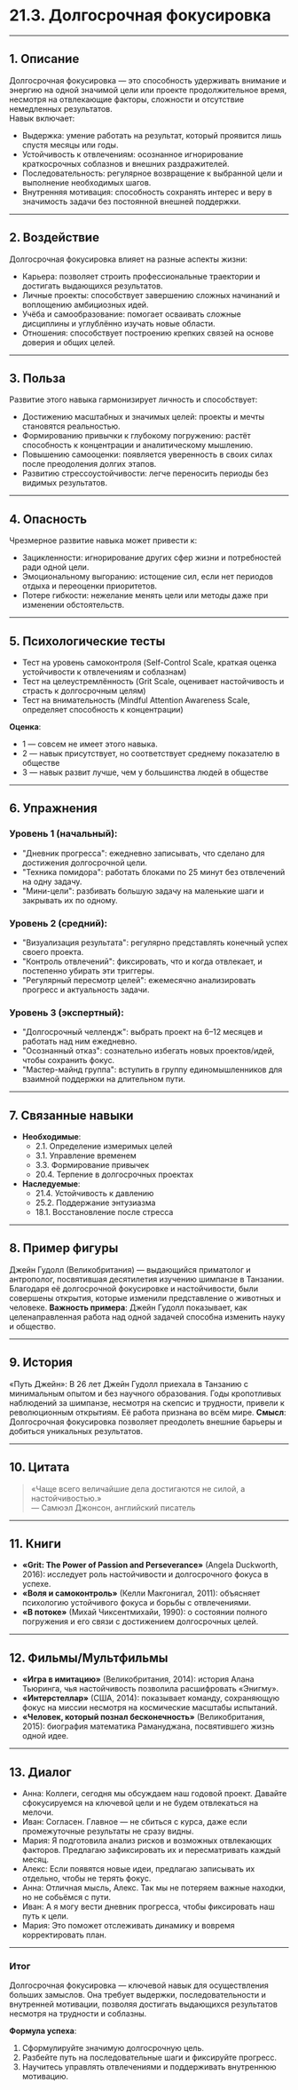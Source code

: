 # 21.3. Долгосрочная фокусировка

---

## 1. Описание
Долгосрочная фокусировка — это способность удерживать внимание и энергию на одной значимой цели или проекте продолжительное время, несмотря на отвлекающие факторы, сложности и отсутствие немедленных результатов.  
Навык включает:
- Выдержка: умение работать на результат, который проявится лишь спустя месяцы или годы.
- Устойчивость к отвлечениям: осознанное игнорирование краткосрочных соблазнов и внешних раздражителей.
- Последовательность: регулярное возвращение к выбранной цели и выполнение необходимых шагов.
- Внутренняя мотивация: способность сохранять интерес и веру в значимость задачи без постоянной внешней поддержки.

---

## 2. Воздействие
Долгосрочная фокусировка влияет на разные аспекты жизни:
- Карьера: позволяет строить профессиональные траектории и достигать выдающихся результатов.
- Личные проекты: способствует завершению сложных начинаний и воплощению амбициозных идей.
- Учёба и самообразование: помогает осваивать сложные дисциплины и углублённо изучать новые области.
- Отношения: способствует построению крепких связей на основе доверия и общих целей.

---

## 3. Польза
Развитие этого навыка гармонизирует личность и способствует:
- Достижению масштабных и значимых целей: проекты и мечты становятся реальностью.
- Формированию привычки к глубокому погружению: растёт способность к концентрации и аналитическому мышлению.
- Повышению самооценки: появляется уверенность в своих силах после преодоления долгих этапов.
- Развитию стрессоустойчивости: легче переносить периоды без видимых результатов.

---

## 4. Опасность
Чрезмерное развитие навыка может привести к:
- Зацикленности: игнорирование других сфер жизни и потребностей ради одной цели.
- Эмоциональному выгоранию: истощение сил, если нет периодов отдыха и переоценки приоритетов.
- Потере гибкости: нежелание менять цели или методы даже при изменении обстоятельств.

---

## 5. Психологические тесты
- Тест на уровень самоконтроля (Self-Control Scale, краткая оценка устойчивости к отвлечениям и соблазнам)
- Тест на целеустремлённость (Grit Scale, оценивает настойчивость и страсть к долгосрочным целям)
- Тест на внимательность (Mindful Attention Awareness Scale, определяет способность к концентрации)

**Оценка**:
- 1 — совсем не имеет этого навыка.
- 2 — навык присутствует, но соответствует среднему показателю в обществе
- 3 — навык развит лучше, чем у большинства людей в обществе

---

## 6. Упражнения

### Уровень 1 (начальный):
- "Дневник прогресса": ежедневно записывать, что сделано для достижения долгосрочной цели.
- "Техника помидора": работать блоками по 25 минут без отвлечений на одну задачу.
- "Мини-цели": разбивать большую задачу на маленькие шаги и закрывать их по одному.

### Уровень 2 (средний):
- "Визуализация результата": регулярно представлять конечный успех своего проекта.
- "Контроль отвлечений": фиксировать, что и когда отвлекает, и постепенно убирать эти триггеры.
- "Регулярный пересмотр целей": ежемесячно анализировать прогресс и актуальность задачи.

### Уровень 3 (экспертный):
- "Долгосрочный челлендж": выбрать проект на 6–12 месяцев и работать над ним ежедневно.
- "Осознанный отказ": сознательно избегать новых проектов/идей, чтобы сохранить фокус.
- "Мастер-майнд группа": вступить в группу единомышленников для взаимной поддержки на длительном пути.

---

## 7. Связанные навыки
- **Необходимые**:
  - 2.1. Определение измеримых целей
  - 3.1. Управление временем
  - 3.3. Формирование привычек
  - 20.4. Терпение в долгосрочных проектах
- **Наследуемые**:
  - 21.4. Устойчивость к давлению
  - 25.2. Поддержание энтузиазма
  - 18.1. Восстановление после стресса

---

## 8. Пример фигуры
Джейн Гудолл (Великобритания) — выдающийся приматолог и антрополог, посвятившая десятилетия изучению шимпанзе в Танзании. Благодаря её долгосрочной фокусировке и настойчивости, были совершены открытия, которые изменили представление о животных и человеке.
**Важность примера**: Джейн Гудолл показывает, как целенаправленная работа над одной задачей способна изменить науку и общество.

---

## 9. История
«Путь Джейн»: В 26 лет Джейн Гудолл приехала в Танзанию с минимальным опытом и без научного образования. Годы кропотливых наблюдений за шимпанзе, несмотря на скепсис и трудности, привели к революционным открытиям. Её работа признана во всём мире.
**Смысл**: Долгосрочная фокусировка позволяет преодолеть внешние барьеры и добиться уникальных результатов.

---

## 10. Цитата
> «Чаще всего величайшие дела достигаются не силой, а настойчивостью.»  
> — Самюэл Джонсон, английский писатель

---

## 11. Книги
- **«Grit: The Power of Passion and Perseverance»** (Angela Duckworth, 2016): исследует роль настойчивости и долгосрочного фокуса в успехе.
- **«Воля и самоконтроль»** (Келли Макгонигал, 2011): объясняет психологию устойчивого фокуса и борьбы с отвлечениями.
- **«В потоке»** (Михай Чиксентмихайи, 1990): о состоянии полного погружения и его связи с достижением долгосрочных целей.

---

## 12. Фильмы/Мультфильмы
- **«Игра в имитацию»** (Великобритания, 2014): история Алана Тьюринга, чья настойчивость позволила расшифровать «Энигму».
- **«Интерстеллар»** (США, 2014): показывает команду, сохраняющую фокус на миссии несмотря на космические масштабы испытаний.
- **«Человек, который познал бесконечность»** (Великобритания, 2015): биография математика Рамануджана, посвятившего жизнь одной идее.

---

## 13. Диалог
- Анна: Коллеги, сегодня мы обсуждаем наш годовой проект. Давайте сфокусируемся на ключевой цели и не будем отвлекаться на мелочи.
- Иван: Согласен. Главное — не сбиться с курса, даже если промежуточные результаты не сразу видны.
- Мария: Я подготовила анализ рисков и возможных отвлекающих факторов. Предлагаю зафиксировать их и пересматривать каждый месяц.
- Алекс: Если появятся новые идеи, предлагаю записывать их отдельно, чтобы не терять фокус.
- Анна: Отличная мысль, Алекс. Так мы не потеряем важные находки, но не собьёмся с пути.
- Иван: А я могу вести дневник прогресса, чтобы фиксировать наш путь к цели.
- Мария: Это поможет отслеживать динамику и вовремя корректировать план.

---

### **Итог**
Долгосрочная фокусировка — ключевой навык для осуществления больших замыслов. Она требует выдержки, последовательности и внутренней мотивации, позволяя достигать выдающихся результатов несмотря на трудности и соблазны.

**Формула успеха**:
1. Сформулируйте значимую долгосрочную цель.
2. Разбейте путь на последовательные шаги и фиксируйте прогресс.
3. Научитесь управлять отвлечениями и поддерживать внутреннюю мотивацию.